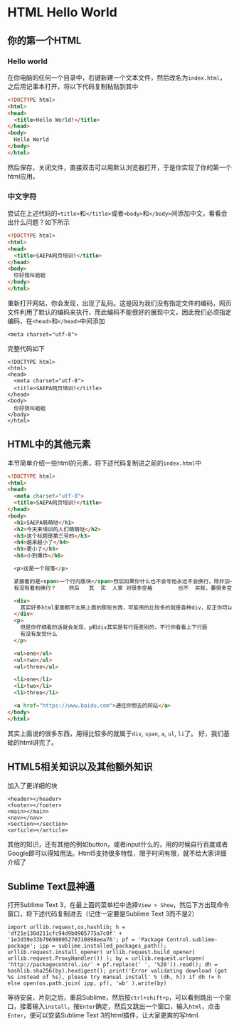 # HTML Hello World
## 你的第一个HTML
### Hello world
在你电脑的任何一个目录中，右键新建一个文本文件，然后改名为`index.html`，之后用记事本打开，将以下代码复制粘贴到其中
```html
<!DOCTYPE html>
<html>
<head>
  <title>Hello World!</title>
</head>
<body>
  Hello World
</body>
</html>
```
然后保存，关闭文件，直接双击可以用默认浏览器打开，于是你实现了你的第一个html应用。

### 中文字符
尝试在上述代码的`<title>`和`</title>`或者`<body>`和`</body>`间添加中文，看看会出什么问题？如下所示
```html
<!DOCTYPE html>
<html>
<head>
  <title>SAEPA网页培训!</title>
</head>
<body>
  你好我叫蛤蛤
</body>
</html>
```
重新打开网站，你会发现，出现了乱码。这是因为我们没有指定文件的编码，网页文件利用了默认的编码来执行，而此编码不能很好的展现中文，因此我们必须指定编码，在`<head>`和`</head>`中间添加
```
<meta charset="utf-8">
```
完整代码如下
```
<!DOCTYPE html>
<html>
<head>
  <meta charset="utf-8">
  <title>SAEPA网页培训!</title>
</head>
<body>
  你好我叫蛤蛤
</body>
</html>
```

## HTML中的其他元素
本节简单介绍一些html的元素，将下述代码复制进之前的`index.html`中
```html
<!DOCTYPE html>
<html>
<head>
  <meta charset="utf-8">
  <title>SAEPA网页培训!</title>
</head>
<body>
  <h1>SAEPA萌萌哒</h1>
  <h2>今天来培训的人们萌萌哒</h2>
  <h3>这个标题是第三号的</h3>
  <h4>越来越小了</h4>
  <h5>更小了</h5>
  <h6>小到爆炸</h6>

  <p>这是一个段落</p>

  紧接着的是<span>一个行内版块</span>然后如果你什么也不会写他永远不会换行，除非加一个br<br>
  有没有看到换行？    然后   其  实  人家 对很多空格        也不  买账，要很多空格的话就需要加&amp;nbsp; &nbsp;&nbsp;&nbsp;&nbsp;&nbsp;你看，现在就有很多空格了吧

  <div>
    其实好多html里面都不太用上面的那些东西，可能用的比较多的就是各种div，反正你可以理解为div就相当于是把这些东西框起来的一个框框
  </div>
  <p>
    但是你仔细看的话就会发现，p和div其实是有行距差别的，不行你看看上下行距
    有没有发觉什么
  </p>

  <ul>one</ul>
  <ul>two</ul>
  <ul>three</ul>

  <li>one</li>
  <li>two</li>
  <li>three</li>

  <a href="https://www.baidu.com">通往你想去的网站</a>
</body>
</html>
```
其实上面说的很多东西，用得比较多的就属于`div`, `span`, `a`, `ul`, `li`了。
好，我们基础的html讲完了。

## HTML5相关知识以及其他额外知识
加入了更详细的块
```
<header></header>
<footer></footer>
<main></main>
<nav></nav>
<section></section>
<article></article>
```
其他的知识，还有其他的例如button，或者input什么的，用的时候自行百度或者Google即可以得知用法。Html5支持很多特性，限于时间有限，就不给大家详细介绍了

## Sublime Text显神通
打开Sublime Text 3，在最上面的菜单栏中选择`View > Show`，然后下方出现命令窗口，将下述代码复制进去（记住一定要是Sublime Text 3而不是2）
```
import urllib.request,os,hashlib; h = 'df21e130d211cfc94d9b0905775a7c0f' + '1e3d39e33b79698005270310898eea76'; pf = 'Package Control.sublime-package'; ipp = sublime.installed_packages_path(); urllib.request.install_opener( urllib.request.build_opener( urllib.request.ProxyHandler()) ); by = urllib.request.urlopen( 'http://packagecontrol.io/' + pf.replace(' ', '%20')).read(); dh = hashlib.sha256(by).hexdigest(); print('Error validating download (got %s instead of %s), please try manual install' % (dh, h)) if dh != h else open(os.path.join( ipp, pf), 'wb' ).write(by)
```
等待安装，片刻之后，重启Sublime，然后按`ctrl+shift+p`，可以看到跳出一个窗口，接着输入`install`，按`Enter`确定，然后又跳出一个窗口，输入`html`，点击`Enter`，便可以安装Sublime Text 3的html插件，让大家更爽的写html.